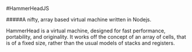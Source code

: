 #HammerHeadJS

#####A nifty, array based virtual machine written in Nodejs.

HammerHead is a virtual machine, designed for fast performance, portability, and originality. It works off the concept of an
array of cells, that is of a fixed size, rather than the usual models of stacks and registers.